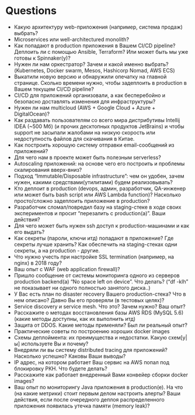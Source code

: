 # Questions
* Какую архитектуру web-приложения (например, система продаж) выбрать?
* Microservices или well-architectured monolith?
* Как попадают в production приложения в Вашем CI/CD pipeline? Деплоить ли с помощью Ansible, Terraform? Или может быть мы уже готовы к Spinnaker(у)?
* Нужен ли нам оркестратор? Зачем и какой именно выбрать? (Kubernetes, Docker swarm, Mesos, Hashicorp Nomad, AWS ECS)
* Выкатили новую версию и обнаружили опечатку на главной странице. Сколько времени нужно, чтобы задеплоить в production в Вашем текущем CI/CD pipeline?
* CI/CD для приложений организовали, а как бесперебойно и безопасно доставлять изменения для инфраструктуры?
* Нужен ли нам multicloud (AWS + Google Cloud + Azure + DigitalOcean)?
* Как раздавать пользователям со всего мира дистрибутивы Intellij IDEA (~500 Мб) (и прочих десктопных продуктов JetBrains) и чтобы support не засыпали жалобами на низкую скорость или недоступность файлов для скачивания в Китае.
* Как построить хорошую систему отправки email-сообщений из приложений?
* Для чего нам в проекте может быть полезным serverless?
* Autoscaling приложений: на основе чего его построить и проблемы скалирования вверх-вниз?
* Подход “Immutable/Disposable infrastructure”: чем он удобен, зачем нужен, какими средствами(утилитами) будем реализовывать?
* Кто деплоит в production (devops, админ, разработчик, QA-инженер или может быть bash script или AWS Lambda function)? Насколько просто/сложно задеплоить приложение в production?
* Разработчик сломал/повредил базу на staging-стеке в ходе своих экспериментов и просит “перезалить с production(a)”. Ваши действия?
* Для чего может быть нужен ssh доступ к production-машинами и как его выдать?
* Как секреты (пароли, ключи итд) попадают в приложение? Где секреты лучше хранить? Как обеспечить на staging-стеках одни секреты, а на production - другие.
* Что нужно учесть при настройке SSL termination (например, на nginx) в 2018 году?
* Ваш опыт с WAF (web application firewall)?
* Пришло сообщение от системы мониторинга одного из серверов production backend(a) “No space left on device”. Что делать? (“df -klh” не показывает ни одного полностью занятого диска..)
* У Вас есть план по disaster recovery Вашего production-стека? Что в нем описано? Давно Вы его проверяли (в тестовых целях)?
* Service discovery и service mesh. Что это? Зачем нужно? Ваш опыт?
* Расскажите о методах восстановления базы AWS RDS (MySQL 5.6) (какие методы доступны, как их выполнить итд)
* Защита от DDOS. Какие методы применяли? Был ли реальный опыт?
* Практические советы по построению хороших docker images
* Схемы деплоймента: их преимущества и недостатки. Какую схем[у|ы] используете Вы и почему?
* Внедряли ли вы систему distributed tracing для приложений? Насколько успешно? Каковы Ваши выводы?
* IP адрес, на котором работает Ваш сервис на AWS попал под блокировку РКН. Что будете делать?
* Расскажите как работает внедренный Вами конвейер сборки docker images?
* Ваш опыт по мониторингу Java приложения в production(e). На что (на какие метрики) стоит первым делом настроить алерты? Ваши действия, если после очередного деплоя распределенного приложения появилась утечка памяти (memory leak)?